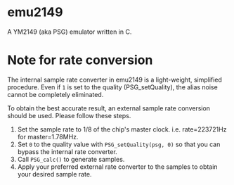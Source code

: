 emu2149
=======

A YM2149 (aka PSG) emulator written in C.

# Note for rate conversion

The internal sample rate converter in emu2149 is a light-weight, simplified procedure.
Even if `1` is set to the quality (PSG_setQuality), the alias noise cannot be completely eliminated.

To obtain the best accurate result, an external sample rate conversion should be used. 
Please follow these steps.

1. Set the sample rate to 1/8 of the chip's master clock. i.e. rate=223721Hz for master=1.78MHz.
2. Set `0` to the quality value with `PSG_setQuality(psg, 0)` so that you can bypass the internal rate converter.
3. Call `PSG_calc()` to generate samples.
4. Apply your preferred external rate converter to the samples to obtain your desired sample rate.